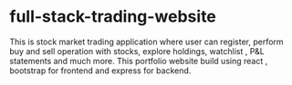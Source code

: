 # full-stack-trading-website

This is stock market trading application where user can register, perform buy and sell operation with stocks, explore holdings, watchlist , P&amp;L statements and much more. This portfolio website build using react , bootstrap for frontend and express for backend.

